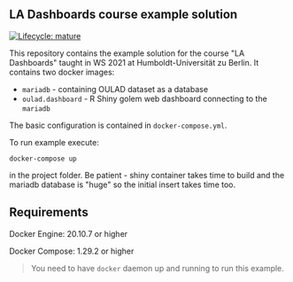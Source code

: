 ## LA Dashboards course example solution
[![Lifecycle: mature](https://img.shields.io/badge/lifecycle-mature-green.svg)](https://www.tidyverse.org/lifecycle/#mature)

This repository contains the example solution for the course "LA Dashboards" taught in WS 2021 at Humboldt-Universität zu Berlin. It contains two docker images:
* `mariadb` - containing OULAD dataset as a database
* `oulad.dashboard` - R Shiny golem web dashboard connecting to the `mariadb`

The basic configuration is contained in `docker-compose.yml`. 

To run example execute:
``` {bash}
docker-compose up
```
in the project folder. Be patient - shiny container takes time to build and the mariadb database is "huge" so the initial insert takes time too. 

## Requirements
Docker Engine: 20.10.7 or higher

Docker Compose: 1.29.2 or higher

> You need to have `docker` daemon up and running to run this example.